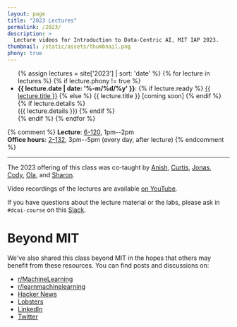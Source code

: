 ```yaml
---
layout: page
title: "2023 Lectures"
permalink: /2023/
description: >
  Lecture videos for Introduction to Data-Centric AI, MIT IAP 2023.
thumbnail: /static/assets/thumbnail.png
phony: true
---
```


<ul class="double-spaced">
  {% assign lectures = site['2023'] | sort: 'date' %}
  {% for lecture in lectures %}
    {% if lecture.phony != true %}
      <li>
        <strong>{{ lecture.date | date: '%-m/%d/%y' }}</strong>:
        {% if lecture.ready %}
          <a href="{{ lecture.url }}">{{ lecture.title }}</a>
        {% else %}
          {{ lecture.title }} [coming soon]
        {% endif %}
        {% if lecture.details %}
          <br>
          ({{ lecture.details }})
        {% endif %}
      </li>
    {% endif %}
  {% endfor %}
</ul>

{% comment %}
**Lecture**: [6-120](https://whereis.mit.edu/?go=6), 1pm--2pm<br>
**Office hours**: [2-132](https://whereis.mit.edu/?go=2), 3pm--5pm (every day, after lecture)
{% endcomment %}

---

The 2023 offering of this class was co-taught by [Anish](https://www.anish.io/), [Curtis](https://www.curtisnorthcutt.com/), [Jonas](https://people.csail.mit.edu/jonasmueller/), [Cody](https://www.codycoleman.com/), [Ola](https://olazytek.mit.edu/), and [Sharon](https://twitter.com/realSharonZhou).

Video recordings of the lectures are available <a href="https://www.youtube.com/watch?v=ayzOzZGHZy4&list=PLnSYPjg2dHQKdig0vVbN-ZnEU0yNJ1mo5">on YouTube</a>.

If you have questions about the lecture material or the labs, please ask in
`#dcai-course` on this [Slack](https://cleanlab.ai/slack/).

# Beyond MIT

We've also shared this class beyond MIT in the hopes that others may
benefit from these resources. You can find posts and discussions on:

- [r/MachineLearning](https://www.reddit.com/r/MachineLearning/comments/1194wm0/p_mit_introduction_to_datacentric_ai/)
- [r/learnmachinelearning](https://www.reddit.com/r/learnmachinelearning/comments/1194vsn/mit_introduction_to_datacentric_ai/)
- [Hacker News](https://news.ycombinator.com/item?id=34906593)
- [Lobsters](https://lobste.rs/s/qtaba8/mit_introduction_data_centric_ai)
- [LinkedIn](https://www.linkedin.com/pulse/teaching-first-data-centric-ai-course-mit-curtis-northcutt/)
- [Twitter](https://twitter.com/anishathalye/status/1628437244464992256)
